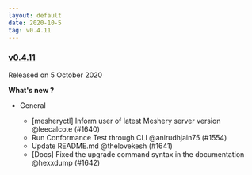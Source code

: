 ```yaml
---
layout: default
date: 2020-10-5
tag: v0.4.11
---
```


### [v0.4.11](https://github.com/layer5io/meshery/releases/tag/v0.4.11)

Released on 5 October 2020

**What's new ?**

- General

  - [mesheryctl] Inform user of latest Meshery server version @leecalcote (#1640)
  - Run Conformance Test through CLI @anirudhjain75 (#1554)
  - Update README.md @thelovekesh (#1641)
  - [Docs] Fixed the upgrade command syntax in the documentation @hexxdump (#1642)

